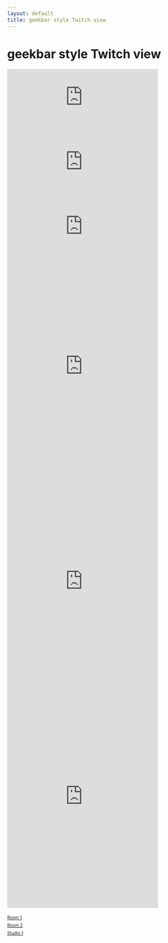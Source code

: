 ```yaml
---
layout: default
title: geekbar style Twitch view
---
```

# geekbar style Twitch view

<div class="flex">
 <div class="flex-item">
  <iframe src="https://player.twitch.tv/?channel=ieeevr2020_great_room_1" frameborder="0" allowfullscreen="true" scrolling="no" width="350" sandbox></iframe>
 </div>
 <div class="flex-item">
  <iframe src="https://player.twitch.tv/?channel=ieeevr2020_great_room_2" frameborder="0" allowfullscreen="true" scrolling="no" width="350" allow-same-origin></iframe>
 </div>
 <div class="flex-item">
  <iframe src="https://player.twitch.tv/?channel=ieeevr2020_studio_1" frameborder="0" allowfullscreen="true" scrolling="no" width="350" sandbox></iframe>
 </div>
</div>


<div><iframe src="https://www.twitch.tv/embed/ieeevr2020_great_room_1/chat" frameborder="0" scrolling="no" height="500" width="350"></iframe><div>
<div><iframe src="https://www.twitch.tv/embed/ieeevr2020_great_room_2/chat" frameborder="0" scrolling="no" height="500" width="350"></iframe><div>
<div><iframe src="https://www.twitch.tv/embed/ieeevr2020_studio_1/chat" frameborder="0" scrolling="no" height="500" width="350"></iframe><div>

<a href="https://www.twitch.tv/ieeevr2020_great_room_1?tt_content=text_link&tt_medium=live_embed" style="padding:2px 0px 4px; display:block; width:345px; font-weight:normal; font-size:10px; text-decoration:underline;">Room 1</a>
<a href="https://www.twitch.tv/ieeevr2020_great_room_2?tt_content=text_link&tt_medium=live_embed" style="padding:2px 0px 4px; display:block; width:345px; font-weight:normal; font-size:10px; text-decoration:underline;">Room 2</a>
<a href="https://www.twitch.tv/ieeevr2020_studio_1?tt_content=text_link&tt_medium=live_embed" style="padding:2px 0px 4px; display:block; width:345px; font-weight:normal; font-size:10px; text-decoration:underline;">Studio 1</a>


